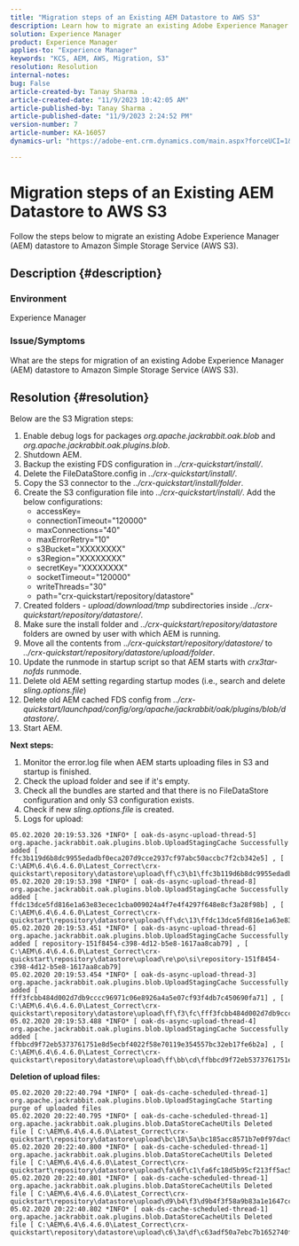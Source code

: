 ```yaml
---
title: "Migration steps of an Existing AEM Datastore to AWS S3"
description: Learn how to migrate an existing Adobe Experience Manager (AEM) datastore to Amazon Simple Storage Service (AWS S3).
solution: Experience Manager
product: Experience Manager
applies-to: "Experience Manager"
keywords: "KCS, AEM, AWS, Migration, S3"
resolution: Resolution
internal-notes: 
bug: False
article-created-by: Tanay Sharma .
article-created-date: "11/9/2023 10:42:05 AM"
article-published-by: Tanay Sharma .
article-published-date: "11/9/2023 2:24:52 PM"
version-number: 7
article-number: KA-16057
dynamics-url: "https://adobe-ent.crm.dynamics.com/main.aspx?forceUCI=1&pagetype=entityrecord&etn=knowledgearticle&id=baf2009e-ec7e-ee11-8179-6045bd006149"

---
```

# Migration steps of an Existing AEM Datastore to AWS S3


Follow the steps below to migrate an existing Adobe Experience Manager (AEM) datastore to Amazon Simple Storage Service (AWS S3).

## Description {#description}


### Environment

Experience Manager



### Issue/Symptoms

What are the steps for migration of an existing Adobe Experience Manager (AEM) datastore to Amazon Simple Storage Service (AWS S3).


## Resolution {#resolution}


Below are the S3 Migration steps:

1. Enable debug logs for packages *org.apache.jackrabbit.oak.blob* and *org.apache.jackrabbit.oak.plugins.blob*.
2. Shutdown AEM.
3. Backup the existing FDS configuration in *../crx-quickstart/install/*.
4. Delete the FileDataStore.config in *../crx-quickstart/install/*.
5. Copy the S3 connector to the *../crx-quickstart/install/folder*.
6. Create the S3 configuration file into *../crx-quickstart/install/*. Add the below configurations: 
    - accessKey=
    - connectionTimeout="120000"
    - maxConnections="40"
    - maxErrorRetry="10"
    - s3Bucket="XXXXXXXX"
    - s3Region="XXXXXXXX"
    - secretKey="XXXXXXXX"
    - socketTimeout="120000"
    - writeThreads="30"
    - path="crx-quickstart/repository/datastore"
7. Created folders - *upload/download/tmp* subdirectories inside *../crx-quickstart/repository/datastore/*.
8. Make sure the install folder and *../crx-quickstart/repository/datastore* folders are owned by user with which AEM is running.
9. Move all the contents from .*./crx-quickstart/repository/datastore/* to *../crx-quickstart/repository/datastore/upload/folder*.
10. Update the runmode in startup script so that AEM starts with *crx3tar-nofds* runmode.
11. Delete old AEM setting regarding startup modes (i.e., search and delete *sling.options.file*)
12. Delete old AEM cached FDS config from *../crx-quickstart/launchpad/config/org/apache/jackrabbit/oak/plugins/blob/datastore/*.
13. Start AEM.


<b>Next steps:</b>

1. Monitor the error.log file when AEM starts uploading files in S3 and startup is finished.
2. Check the upload folder and see if it's empty.
3. Check all the bundles are started and that there is no FileDataStore configuration and only S3 configuration exists.
4. Check if new *sling.options.file* is created.
5. Logs for upload:





```
05.02.2020 20:19:53.326 *INFO* [ oak-ds-async-upload-thread-5]  org.apache.jackrabbit.oak.plugins.blob.UploadStagingCache Successfully added [ ffc3b119d6b8dc9955edadbf0eca207d9cce2937cf97abc50accbc7f2cb342e5] , [ C:\AEM\6.4\6.4.6.0\Latest_Correct\crx-quickstart\repository\datastore\upload\ff\c3\b1\ffc3b119d6b8dc9955edadbf0eca207d9cce2937cf97abc50accbc7f2cb342e5] 
05.02.2020 20:19:53.398 *INFO* [ oak-ds-async-upload-thread-8]  org.apache.jackrabbit.oak.plugins.blob.UploadStagingCache Successfully added [ ffdc13dce5fd816e1a63e83ecec1cba009024a4f7e4f4297f648e8cf3a28f98b] , [ C:\AEM\6.4\6.4.6.0\Latest_Correct\crx-quickstart\repository\datastore\upload\ff\dc\13\ffdc13dce5fd816e1a63e83ecec1cba009024a4f7e4f4297f648e8cf3a28f98b] 
05.02.2020 20:19:53.451 *INFO* [ oak-ds-async-upload-thread-6]  org.apache.jackrabbit.oak.plugins.blob.UploadStagingCache Successfully added [ repository-151f8454-c398-4d12-b5e8-1617aa8cab79] , [ C:\AEM\6.4\6.4.6.0\Latest_Correct\crx-quickstart\repository\datastore\upload\re\po\si\repository-151f8454-c398-4d12-b5e8-1617aa8cab79] 
05.02.2020 20:19:53.454 *INFO* [ oak-ds-async-upload-thread-3]  org.apache.jackrabbit.oak.plugins.blob.UploadStagingCache Successfully added [ fff3fcbb484d002d7db9cccc96971c06e8926a4a5e07cf93f4db7c450690fa71] , [ C:\AEM\6.4\6.4.6.0\Latest_Correct\crx-quickstart\repository\datastore\upload\ff\f3\fc\fff3fcbb484d002d7db9cccc96971c06e8926a4a5e07cf93f4db7c450690fa71] 
05.02.2020 20:19:53.488 *INFO* [ oak-ds-async-upload-thread-4]  org.apache.jackrabbit.oak.plugins.blob.UploadStagingCache Successfully added [ ffbbcd9f72eb5373761751e8d5ecbf4022f58e70119e354557bc32eb17fe6b2a] , [ C:\AEM\6.4\6.4.6.0\Latest_Correct\crx-quickstart\repository\datastore\upload\ff\bb\cd\ffbbcd9f72eb5373761751e8d5ecbf4022f58e70119e354557bc32eb17fe6b2a]
```


<b>Deletion of upload files:</b>




```
05.02.2020 20:22:40.794 *INFO* [ oak-ds-cache-scheduled-thread-1]  org.apache.jackrabbit.oak.plugins.blob.UploadStagingCache Starting purge of uploaded files
05.02.2020 20:22:40.795 *INFO* [ oak-ds-cache-scheduled-thread-1]  org.apache.jackrabbit.oak.plugins.blob.DataStoreCacheUtils Deleted file [ C:\AEM\6.4\6.4.6.0\Latest_Correct\crx-quickstart\repository\datastore\upload\bc\18\5a\bc185acc8571b7e0f97dac92b0285fe248004909c3d8264e03cfb2a8101bada6] 
05.02.2020 20:22:40.800 *INFO* [ oak-ds-cache-scheduled-thread-1]  org.apache.jackrabbit.oak.plugins.blob.DataStoreCacheUtils Deleted file [ C:\AEM\6.4\6.4.6.0\Latest_Correct\crx-quickstart\repository\datastore\upload\fa\6f\c1\fa6fc18d5b95cf213ff5ac5d9eb0fed7c61310ac2c373ca2cbf187844bf39c24] 
05.02.2020 20:22:40.801 *INFO* [ oak-ds-cache-scheduled-thread-1]  org.apache.jackrabbit.oak.plugins.blob.DataStoreCacheUtils Deleted file [ C:\AEM\6.4\6.4.6.0\Latest_Correct\crx-quickstart\repository\datastore\upload\d9\b4\f3\d9b4f3f58a9b83a1e1647cc23b77d672836171afdccbbbd8726f480b741a4c2e] 
05.02.2020 20:22:40.802 *INFO* [ oak-ds-cache-scheduled-thread-1]  org.apache.jackrabbit.oak.plugins.blob.DataStoreCacheUtils Deleted file [ C:\AEM\6.4\6.4.6.0\Latest_Correct\crx-quickstart\repository\datastore\upload\c6\3a\df\c63adf50a7ebc7b1652740fb8be9b72f5b76d22477f0d411becab2f8eeceb70b]
```

